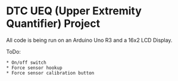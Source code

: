 # DTC UEQ (Upper Extremity Quantifier) Project

All code is being run on an Arduino Uno R3 and a 16x2 LCD Display.


ToDo:

	* On/off switch
	* Force sensor hookup
	* Force sensor calibration button
	

